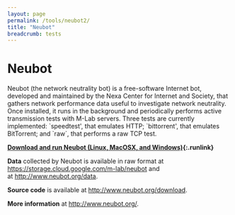 ```yaml
---
layout: page
permalink: /tools/neubot2/
title: "Neubot"
breadcrumb: tests
---
```


# Neubot

Neubot (the network neutrality bot) is a free-software Internet bot, developed and maintained by the Nexa Center for Internet and Society, that gathers network performance data useful to investigate network neutrality. Once installed, it runs in the background and periodically performs active transmission tests with M-Lab servers. Three tests are currently implemented: \`speedtest', that emulates HTTP; \`bittorrent', that emulates BitTorrent; and \`raw\`, that performs a raw TCP test.

**[Download and run Neubot (Linux, MacOSX, and Windows)](http://www.neubot.org/neubot-install-guide){:.runlink}**

**Data** collected by Neubot is available in raw format at <https://storage.cloud.google.com/m-lab/neubot> and at <http://www.neubot.org/data>.

**Source code** is available at <http://www.neubot.org/download>.

**More information** at <http://www.neubot.org/>.
